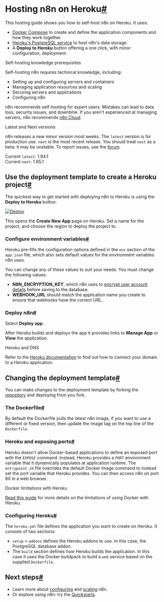[](https://github.com/n8n-io/n8n-docs/edit/main/docs/hosting/installation/server-setups/heroku.md "Edit this page")

# Hosting n8n on Heroku[#](#hosting-n8n-on-heroku "Permanent link")

This hosting guide shows you how to self-host n8n on Heroku. It uses:

*   [Docker Compose](https://docs.docker.com/compose/) to create and define the application components and how they work together.
*   [Heroku's PostgreSQL service](https://devcenter.heroku.com/categories/heroku-postgres) to host n8n's data storage.
*   A **Deploy to Heroku** button offering a one click, with minor configuration, deployment.

Self-hosting knowledge prerequisites

Self-hosting n8n requires technical knowledge, including:

*   Setting up and configuring servers and containers
*   Managing application resources and scaling
*   Securing servers and applications
*   Configuring n8n

n8n recommends self-hosting for expert users. Mistakes can lead to data loss, security issues, and downtime. If you aren't experienced at managing servers, n8n recommends [n8n Cloud](https://n8n.io/cloud/).

Latest and Next versions

n8n releases a new minor version most weeks. The `latest` version is for production use. `next` is the most recent release. You should treat `next` as a beta: it may be unstable. To report issues, use the [forum](https://community.n8n.io/c/questions/12).

Current `latest`: 1.94.1  
Current `next`: 1.95.1

## Use the deployment template to create a Heroku project[#](#use-the-deployment-template-to-create-a-heroku-project "Permanent link")

The quickest way to get started with deploying n8n to Heroku is using the **Deploy to Heroku** button:

[![Deploy](https://www.herokucdn.com/deploy/button.svg)](https://dashboard.heroku.com/new?template=https://github.com/n8n-io/n8n-heroku/tree/main)

This opens the **Create New App** page on Heroku. Set a name for the project, and choose the region to deploy the project to.

### Configure environment variables[#](#configure-environment-variables "Permanent link")

Heroku pre-fills the configuration options defined in the `env` section of the `app.json` file, which also sets default values for the environment variables n8n uses.

You can change any of these values to suit your needs. You must change the following values:

*   **N8N\_ENCRYPTION\_KEY**, which n8n uses to [encrypt user account details](../../../configuration/environment-variables/deployment/) before saving to the database.
*   **WEBHOOK\_URL** should match the application name you create to ensure that webhooks have the correct URL.

### Deploy n8n[#](#deploy-n8n "Permanent link")

Select **Deploy app**.

After Heroku builds and deploys the app it provides links to **Manage App** or **View** the application.

Heroku and DNS

Refer to the [Heroku documentation](https://devcenter.heroku.com/categories/networking-dns) to find out how to connect your domain to a Heroku application.

## Changing the deployment template[#](#changing-the-deployment-template "Permanent link")

You can make changes to the deployment template by forking the [repository](https://github.com/n8n-io/n8n-heroku) and deploying from you fork.

### The Dockerfile[#](#the-dockerfile "Permanent link")

By default the Dockerfile pulls the latest n8n image, if you want to use a different or fixed version, then update the image tag on the top line of the `Dockerfile`.

### Heroku and exposing ports[#](#heroku-and-exposing-ports "Permanent link")

Heroku doesn't allow Docker-based applications to define an exposed port with the `EXPOSE` command. Instead, Heroku provides a `PORT` environment variable that it dynamically populates at application runtime. The `entrypoint.sh` file overrides the default Docker image command to instead set the port variable that Heroku provides. You can then access n8n on port 80 in a web browser.

Docker limitations with Heroku

[Read this guide](https://devcenter.heroku.com/articles/container-registry-and-runtime#unsupported-dockerfile-commands) for more details on the limitations of using Docker with Heroku.

### Configuring Heroku[#](#configuring-heroku "Permanent link")

The `heroku.yml` file defines the application you want to create on Heroku. It consists of two sections:

*   `setup` > `addons` defines the Heroku addons to use. In this case, the PostgreSQL database addon.
*   The `build` section defines how Heroku builds the application. In this case it uses the Docker buildpack to build a `web` service based on the supplied `Dockerfile`.

## Next steps[#](#next-steps "Permanent link")

*   Learn more about [configuring](../../../configuration/environment-variables/) and [scaling](../../../scaling/overview/) n8n.
*   Or explore using n8n: try the [Quickstarts](../../../../try-it-out/).